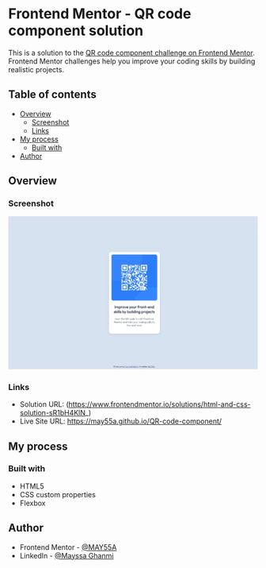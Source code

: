 # Frontend Mentor - QR code component solution

This is a solution to the [QR code component challenge on Frontend Mentor](https://www.frontendmentor.io/challenges/qr-code-component-iux_sIO_H). Frontend Mentor challenges help you improve your coding skills by building realistic projects. 

## Table of contents

- [Overview](#overview)
  - [Screenshot](#screenshot)
  - [Links](#links)
- [My process](#my-process)
  - [Built with](#built-with)
- [Author](#author)


## Overview

### Screenshot

![](./Screenshot.jpeg)

### Links

- Solution URL: (https://www.frontendmentor.io/solutions/html-and-css-solution-sR1bH4KlN_)
- Live Site URL: https://may55a.github.io/QR-code-component/

## My process

### Built with

- HTML5
- CSS custom properties
- Flexbox

## Author

- Frontend Mentor - [@MAY55A](https://www.frontendmentor.io/profile/MAY55Ahttps://www.frontendmentor.io/profile/MAY55A)
- LinkedIn - [@Mayssa Ghanmi](https://www.linkedin.com/in/mayssa-ghanmi-a85369276)
